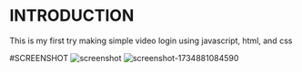 

<h1>INTRODUCTION</h1>
<p><bold>This is my first try making simple video login using javascript, html, and css</bold></p>

#SCREENSHOT
![screenshot](https://github.com/user-attachments/assets/17e363dd-bde8-4b8b-a688-4d3917fb41cc)
![screenshot-1734881084590](https://github.com/user-attachments/assets/319a2d4c-5d6c-4949-95a9-5a9e8e5f40d7)
